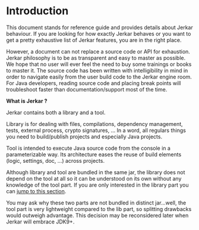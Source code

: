 # Introduction

This document stands for reference guide and provides details about Jerkar behaviour. If you are looking for 
how exactly Jerkar behaves or you want to get a pretty exhaustive list of Jerkar features, you are in the right place.

However, a document can not replace a source code or API for exhaustion. Jerkar philosophy is to be as transparent and 
easy to master as possible. We hope that no user will ever feel the need to buy some trainings or books to master it.
The source code has been written with intelligibility in mind in order to navigate easily from the user build code 
to the Jerkar engine room. For Java developers, reading source code and placing break points will troubleshoot faster 
than documentation/support most of the time.  

**What is Jerkar ?**

Jerkar contains both a library and a tool. 

Library is for dealing with files, compilations, dependency management, tests, 
external process, crypto signatures, ... In a word, all regulars things you need to build/publish projects and especially Java projects.

Tool is intended to execute Java source code from the console in a parameterizable way. Its architecture eases the 
reuse of build elements (logic, settings, doc, ...) across projects. 

Although library and tool are bundled in the same jar, the library does not depend on the tool at all so it can be understood 
on its own without any knowledge of the tool part. If you are only interested in the library part you can [jump to this section](#LibraryPart).

You may ask why these two parts are not bundled in distinct jar...well, the tool part is very lightweight compared 
to the lib part, so splitting drawbacks would outweigh advantage. This decision may be reconsidered later when Jerkar will 
embrace JDK9+.


